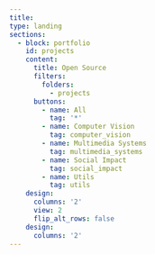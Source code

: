 ```yaml
---
title:
type: landing
sections:
  - block: portfolio
    id: projects
    content:
      title: Open Source
      filters:
        folders:
          - projects
      buttons:
        - name: All
          tag: '*'
        - name: Computer Vision
          tag: computer_vision
        - name: Multimedia Systems
          tag: multimedia_systems
        - name: Social Impact
          tag: social_impact
        - name: Utils
          tag: utils
    design:
      columns: '2'
      view: 2
      flip_alt_rows: false
    design:
      columns: '2'
---
```

